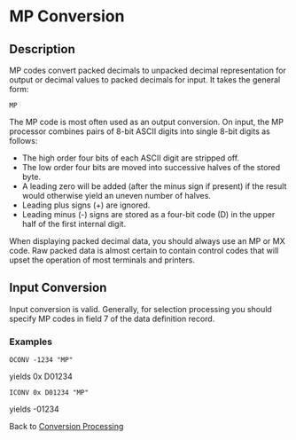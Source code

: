 # MP Conversion

<PageHeader />

## Description

MP codes convert packed decimals to unpacked decimal representation for output or decimal values to packed decimals for input. It takes the general form:

```
MP
```

The MP code is most often used as an output conversion. On input, the MP processor combines pairs of 8-bit ASCII digits into single 8-bit digits as follows:

- The high order four bits of each ASCII digit are stripped off.
- The low order four bits are moved into successive halves of the stored byte.
- A leading zero will be added (after the minus sign if present) if the result would otherwise yield an uneven number of halves.
- Leading plus signs (+) are ignored.
- Leading minus (-) signs are stored as a four-bit code (D) in the upper half of the first internal digit.

When displaying packed decimal data, you should always use an MP or MX code. Raw packed data is almost certain to contain control codes that will upset the operation of most terminals and printers.

## Input Conversion

Input conversion is valid. Generally, for selection processing you should specify MP codes in field 7 of the data definition record.

### Examples

`OCONV -1234 "MP"`

yields 0x D01234

`ICONV 0x D01234 "MP"`

yields -01234

Back to [Conversion Processing](./../conversion-processing)
